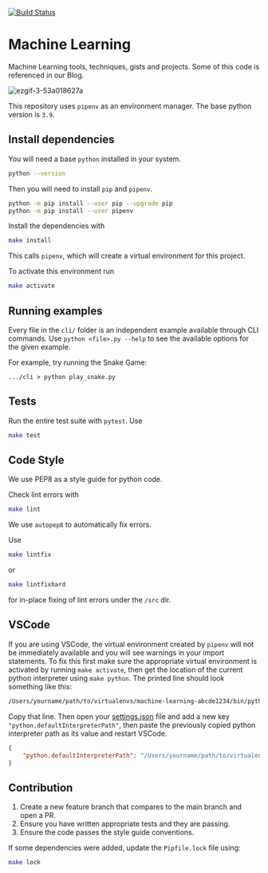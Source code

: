 [![Build Status](https://app.travis-ci.com/8thlight/machine-learning.svg?branch=main)](https://app.travis-ci.com/8thlight/machine-learning)

# Machine Learning
Machine Learning tools, techniques, gists and projects.
Some of this code is referenced in our Blog.

![ezgif-3-53a018627a](https://user-images.githubusercontent.com/25442086/168663740-ea7ebc04-71fa-4800-a0ff-6eb5b389c5c7.gif)

This repository uses `pipenv` as an environment manager.
The base python version is `3.9`. 

## Install dependencies
You will need a base `python` installed in your system.
```bash
python --version
```

Then you will need to install `pip` and `pipenv`.
```bash
python -m pip install --user pip --upgrade pip
python -m pip install --user pipenv
```

Install the dependencies with 
```bash
make install
```
This calls `pipenv`, which will create a virtual environment for this project.

To activate this environment run
```bash
make activate
```

## Running examples
Every file in the `cli/` folder is an independent example available through
CLI commands. Use `python <file>.py --help` to see the available options
for the given example.

For example, try running the Snake Game:
```shell
.../cli > python play_snake.py
```

## Tests
Run the entire test suite with `pytest`.
Use
```bash
make test
```

## Code Style
We use PEP8 as a style guide for python code.

Check lint errors with
```bash
make lint
```

We use `autopep8` to automatically fix errors.

Use
```bash
make lintfix
```
or
```bash
make lintfixhard
```

for in-place fixing of lint errors under the `/src` dir.

## VSCode
If you are using VSCode, the virtual environment created by `pipenv` will not 
be immediately available and you will see warnings in your import statements.
To fix this first make sure the appropriate virtual environment is activated
by running `make activate`, then get the location of the current python
interpreter using `make python`. The printed line should look something like
this:

```bash
/Users/yourname/path/to/virtualenvs/machine-learning-abcde1234/bin/python
```

Copy that line. Then open your
[settings.json](https://code.visualstudio.com/docs/getstarted/settings)
file and add a new key `"python.defaultInterpreterPath"`, then paste the 
previously copied python interpreter path as its value and restart VSCode.

```json
{
    "python.defaultInterpreterPath": "/Users/yourname/path/to/virtualenvs/machine-learning-abcde1234/bin/python"
}
```
## Contribution
1. Create a new feature branch that compares to the main branch and open a PR.
1. Ensure you have written appropriate tests and they are passing.
1. Ensure the code passes the style guide conventions.

If some dependencies were added, update the `Pipfile.lock` file
using:
```bash
make lock
```

